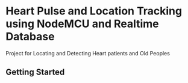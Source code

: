 # Heart Pulse and Location Tracking using NodeMCU and Realtime Database

Project for Locating and Detecting Heart patients and Old Peoples

## Getting Started

